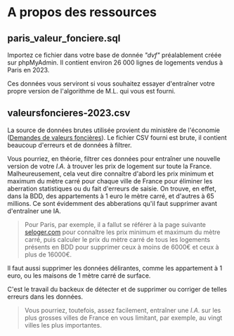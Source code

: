 # A propos des ressources

## paris_valeur_fonciere.sql

Importez ce fichier dans votre base de donnée *"dvf"* préalablement créée sur phpMyAdmin. Il contient environ 26 000 lignes de logements vendus à Paris en 2023.

Ces données vous serviront si vous souhaitez essayer d'entraîner votre propre version de l'algorithme de M.L. qui vous est fourni.

## valeursfoncieres-2023.csv

La source de données brutes utilisée provient du ministère de l'économie ([Demandes de valeurs foncières](https://www.data.gouv.fr/fr/organizations/ministere-de-leconomie-des-finances-et-de-la-souverainete-industrielle-et-numerique/#/datasets)). Le fichier CSV fourni est brute, il contient beaucoup d'erreurs et de données à filtrer. 

Vous pourriez, en théorie, filtrer ces données pour entraîner une nouvelle version de votre *I.A.* à trouver les prix de logement sur toute la France. Malheureusement, cela veut dire connaître d'abord les prix minimum et maximum du mètre carré pour chaque ville de France pour éliminer les aberration statistiques ou du fait d'erreurs de saisie. On trouve, en effet, dans la BDD, des appartements à 1 euro le mètre carré, et d'autres à 65 millions. Ce sont évidemment des abberations qu'il faut supprimer avant d'entraîner une IA.

> Pour Paris, par exemple, il a fallut se référer à la page suivante [seloger.com](https://www.seloger.com/prix-de-l-immo/vente/ile-de-france/paris.htm) pour connaître les prix minimum et maximum du mètre carré, puis calculer le prix du mètre carré de tous les logements présents en BDD pour supprimer ceux à moins de 6000€ et ceux à plus de 16000€.

Il faut aussi supprimer les données délirantes, comme les appartement à 1 euro, ou les maisons de 1 mètre carré de surface. 

C'est le travail du backeux de détecter et de supprimer ou corriger de telles erreurs dans les données.

> Vous pourriez, toutefois, assez facilement, entraîner une *I.A.* sur les plus grosses villes de France en vous limitant, par exemple, au vingt villes les plus importantes.
